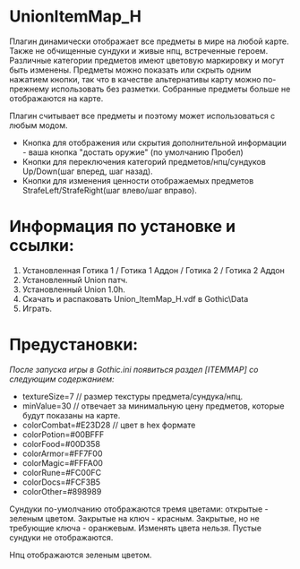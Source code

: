 # UnionItemMap_H
Плагин динамически отображает все предметы в мире на любой карте. Также не обчищенные сундуки и живые нпц, встреченные героем.
Различные категории предметов имеют цветовую маркировку и могут быть изменены. Предметы можно показать или скрыть одним нажатием кнопки, так что в качестве альтернативы карту можно по-прежнему использовать без разметки. Собранные предметы больше не отображаются на карте.


Плагин считывает все предметы и поэтому может использоваться с любым модом.

* Кнопка для отображения или скрытия дополнительной информации - ваша кнопка "достать оружие" (по умолчанию Пробел)
* Кнопки для переключения категорий предметов/нпц/сундуков Up/Down(шаг вперед, шаг назад).
* Кнопки для изменения ценности отображаемых предметов StrafeLeft/StrafeRight(шаг влево/шаг вправо).

# Информация по установке и ссылки:
1. Установленная Готика 1 / Готика 1 Аддон / Готика 2 / Готика 2 Аддон
2. Установленный Union патч.
3. Установленный Union 1.0h.
4. Скачать и распаковать Union_ItemMap_H.vdf в Gothic\Data
5. Играть.


# Предустановки:
*После запуска игры в Gothic.ini появиться раздел [ITEMMAP] со следующим содержанием:*

* textureSize=7 			  // размер текстуры предмета/сундука/нпц.
* minValue=30				    // отвечает за минимальную цену предметов, которые будут показаны на карте. 
* colorCombat=#E23D28		// цвет в hex формате
* colorPotion=#00BFFF
* colorFood=#00D358
* colorArmor=#FF7F00
* colorMagic=#FFFA00
* colorRune=#FC00FC
* colorDocs=#FCF3B5
* colorOther=#898989

Сундуки по-умолчанию отображаются тремя цветами: открытые - зеленым цветом. Закрытые на ключ - красным. Закрытые, но не требующие ключа - оранжевым. Изменять цвета нельзя. Пустые сундуки не отображаются.

Нпц отображаются зеленым цветом.
